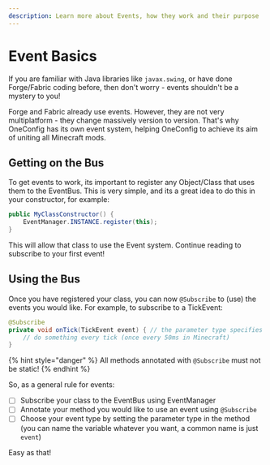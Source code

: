 ```yaml
---
description: Learn more about Events, how they work and their purpose
---
```


# Event Basics

If you are familiar with Java libraries like `javax.swing`, or have done Forge/Fabric coding before, then don't worry - events shouldn't be a mystery to you!

Forge and Fabric already use events. However, they are not very multiplatform - they change massively version to version. That's why OneConfig has its own event system, helping OneConfig to achieve its aim of uniting all Minecraft mods.

## Getting on the Bus

To get events to work, its important to register any Object/Class that uses them to the EventBus. This is very simple, and its a great idea to do this in your constructor, for example:

```java
public MyClassConstructor() {
    EventManager.INSTANCE.register(this);
}
```

This will allow that class to use the Event system. Continue reading to subscribe to your first event!

## Using the Bus

Once you have registered your class, you can now `@Subscribe` to (use) the events you would like. For example, to subscribe to a TickEvent:

```java
@Subscribe
private void onTick(TickEvent event) { // the parameter type specifies what event you are subscribing to
    // do something every tick (once every 50ms in Minecraft)
}
```

{% hint style="danger" %}
All methods annotated with `@Subscribe` must not be static!
{% endhint %}

So, as a general rule for events:

* [ ] Subscribe your class to the EventBus using EventManager
* [ ] Annotate your method you would like to use an event using `@Subscribe`
* [ ] Choose your event type by setting the parameter type in the method (you can name the variable whatever you want, a common name is just `event`)

Easy as that!
